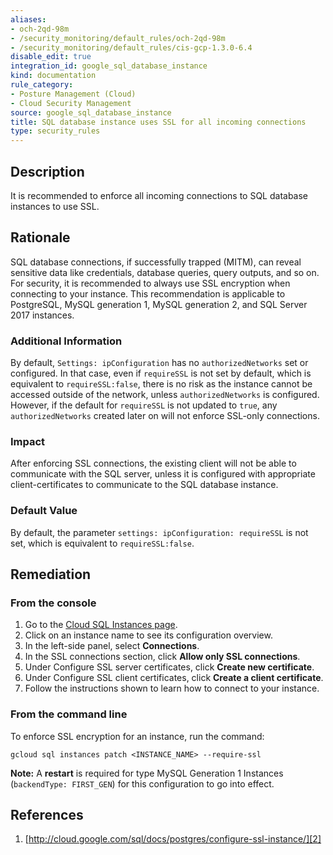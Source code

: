 ```yaml
---
aliases:
- och-2qd-98m
- /security_monitoring/default_rules/och-2qd-98m
- /security_monitoring/default_rules/cis-gcp-1.3.0-6.4
disable_edit: true
integration_id: google_sql_database_instance
kind: documentation
rule_category:
- Posture Management (Cloud)
- Cloud Security Management
source: google_sql_database_instance
title: SQL database instance uses SSL for all incoming connections
type: security_rules
---
```


## Description
It is recommended to enforce all incoming connections to SQL database instances to use SSL.

## Rationale
SQL database connections, if successfully trapped (MITM), can reveal sensitive data like
credentials, database queries, query outputs, and so on. For security, it is recommended to always
use SSL encryption when connecting to your instance. This recommendation is applicable
to PostgreSQL, MySQL generation 1, MySQL generation 2, and SQL Server 2017 instances.

### Additional Information
By default, `Settings: ipConfiguration` has no `authorizedNetworks` set or configured. In
that case, even if `requireSSL` is not set by default, which is equivalent to `requireSSL:false`,
there is no risk as the instance cannot be accessed outside of the network, unless
`authorizedNetworks` is configured. However, if the default for `requireSSL` is not updated to
`true`, any `authorizedNetworks` created later on will not enforce SSL-only connections.

### Impact
After enforcing SSL connections, the existing client will not be able to communicate with the SQL
server, unless it is configured with appropriate client-certificates to communicate to the SQL
database instance.

### Default Value
By default, the parameter `settings: ipConfiguration: requireSSL` is not set, which is
equivalent to `requireSSL:false`.

## Remediation

### From the console
1. Go to the [Cloud SQL Instances page][1].
2. Click on an instance name to see its configuration overview.
3. In the left-side panel, select **Connections**.
4. In the SSL connections section, click **Allow only SSL connections**.
5. Under Configure SSL server certificates, click **Create new certificate**.
6. Under Configure SSL client certificates, click **Create a client certificate**.
7. Follow the instructions shown to learn how to connect to your instance.

### From the command line
To enforce SSL encryption for an instance, run the command:
```
gcloud sql instances patch <INSTANCE_NAME> --require-ssl
```

**Note:** A **restart** is required for type MySQL Generation 1 Instances (`backendType: FIRST_GEN`) for
this configuration to go into effect.

## References
1. [http://cloud.google.com/sql/docs/postgres/configure-ssl-instance/][2]

[1]: https://console.cloud.google.com/sql/instances
[2]: http://cloud.google.com/sql/docs/postgres/configure-ssl-instance/

